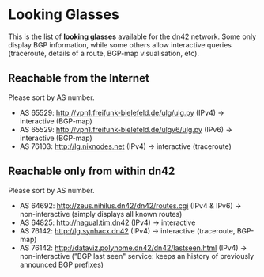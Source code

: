 # Looking Glasses

This is the list of **looking glasses** available for the dn42 network.  Some only display BGP information, while some others allow interactive queries (traceroute, details of a route, BGP-map visualisation, etc).

## Reachable from the Internet

Please sort by AS number.

* AS 65529: http://vpn1.freifunk-bielefeld.de/ulg/ulg.py (IPv4) → interactive (BGP-map)
* AS 65529: http://vpn1.freifunk-bielefeld.de/ulgv6/ulg.py (IPv6) → interactive (BGP-map)
* AS 76103: http://lg.nixnodes.net (IPv4) → interactive (traceroute)


## Reachable only from within dn42

Please sort by AS number.

* AS 64692: http://zeus.nihilus.dn42/dn42/routes.cgi (IPv4 & IPv6) → non-interactive (simply displays all known routes)
* AS 64825: http://nagual.tim.dn42 (IPv4) → interactive
* AS 76142: http://lg.synhacx.dn42 (IPv4) → interactive (traceroute, BGP-map)
* AS 76142: http://dataviz.polynome.dn42/dn42/lastseen.html (IPv4) → non-interactive ("BGP last seen" service: keeps an history of previously announced BGP prefixes)